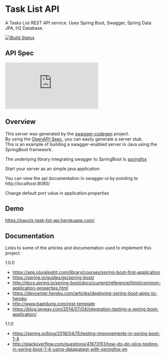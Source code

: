 # Task List API
A Tasks List REST API service. Uses Spring Boot, Swagger, Spring Data JPA, H2 Database.

[![Build Status](https://travis-ci.org/paucls/task_list_api-spring_boot.svg?branch=master)](https://travis-ci.org/paucls/task_list_api-spring_boot)

## API Spec
<!---
[![swagger-api validator-badge](http://online.swagger.io/validator?url=https://raw.githubusercontent.com/paucls/task_list_api-spring_boot/master/api-desing/task-list-api-swagger-definition.yaml)](./api-desing/task-list-api-swagger-definition.yaml)
-->
[![swagger-api validator-badge](http://dgrechka.net/swagger_validator_content_type_proxy.php?url=https://raw.githubusercontent.com/paucls/task_list_api-spring_boot/master/api-design/task-list-api-swagger-definition.yaml)](./api-design/task-list-api-swagger-definition.yaml)

## Overview  
This server was generated by the [swagger-codegen](https://github.com/swagger-api/swagger-codegen) project.  
By using the [OpenAPI-Spec](https://github.com/swagger-api/swagger-core), you can easily generate a server stub.  
This is an example of building a swagger-enabled server in Java using the SpringBoot framework.  

The underlying library integrating swagger to SpringBoot is [springfox](https://github.com/springfox/springfox)  

Start your server as an simple java application  

You can view the api documentation in swagger-ui by pointing to  
http://localhost:8080/  

Change default port value in application.properties

## Demo
https://paucls-task-list-api.herokuapp.com/

## Documentation
Links to some of the articles and documentation used to implement this project:

1.0.0
- https://app.pluralsight.com/library/courses/spring-boot-first-application
- https://spring.io/guides/gs/spring-boot/
- http://docs.spring.io/spring-boot/docs/current/reference/html/common-application-properties.html
- https://devcenter.heroku.com/articles/deploying-spring-boot-apps-to-heroku
- http://www.baeldung.com/rest-template
- https://blog.jayway.com/2014/07/04/integration-testing-a-spring-boot-application/

1.1.0
- https://spring.io/blog/2016/04/15/testing-improvements-in-spring-boot-1-4
- http://stackoverflow.com/questions/41673151/how-do-do-slice-testing-in-spring-boot-1-4-using-datajpatest-with-springfox-en
